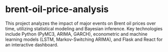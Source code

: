 # brent-oil-price-analysis
This project analyzes the impact of major events on Brent oil prices over time, utilizing statistical modeling and Bayesian inference. Key technologies include Python (PyMC3, ARIMA, GARCH), econometric and machine learning models (LSTM, Markov-Switching ARIMA), and Flask and React for an interactive dashboard.
